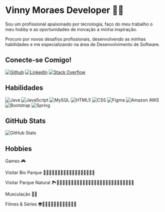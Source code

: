 # Vinny Moraes Developer 👨‍💻

Sou um profissional apaixonado por tecnologia, faço do meu trabalho o meu hobby e as oportunidades de inovação a minha inspiração.

Procuro por novos desafios profissionais, desenvolvendo as minhas habilidades e me especializando na área de Desenvolvimento de Software.

## Conecte-se Comigo!
[![Github](https://img.shields.io/badge/Github-357?style=for-the-badge&logo=Github&logoColor=fffff)](https://github.com/VinnyMoraes-dev)
[![LinkedIn](https://img.shields.io/badge/LinkedIn-357?style=for-the-badge&logo=linkedin&logoColor=ffff)](https://www.linkedin.com/in/vinicius-araujo-moraes-ti/)
[![Stack Overflow](https://img.shields.io/badge/Stack_Overflow-FE7A16?style=for-the-badge&logo=stack-overflow&logoColor=white)](https://stackoverflow.com/users/19320344/vinny-moraes)

## Habilidades
![Java](https://img.shields.io/badge/Java-ED8B00?style=for-the-badge&logo=openjdk&logoColor=white)
![JavaScript](https://img.shields.io/badge/JavaScript-323330?style=for-the-badge&logo=javascript&logoColor=F7DF1E)
![MySQL](https://img.shields.io/badge/MySQL-005C84?style=for-the-badge&logo=mysql&logoColor=white)
![HTML5](https://img.shields.io/badge/HTML5-E34F26?style=for-the-badge&logo=html5&logoColor=white)
![CSS](https://img.shields.io/badge/CSS3-1572B6?style=for-the-badge&logo=css3&logoColor=white)
![Figma](https://img.shields.io/badge/Figma-F24E1E?style=for-the-badge&logo=figma&logoColor=white)
![Amazon AWS](https://img.shields.io/badge/Amazon_AWS-FF9900?style=for-the-badge&logo=amazonaws&logoColor=white)
![Bootstrap](https://img.shields.io/badge/Bootstrap-563D7C?style=for-the-badge&logo=bootstrap&logoColor=white)
![Spring](https://img.shields.io/badge/Spring-6DB33F?style=for-the-badge&logo=spring&logoColor=white)

## GitHub Stats
![GitHub Stats](https://github-readme-stats.vercel.app/api?username=VinnyMoraes-dev&theme=transparent&bg_color=000&border_color=30A3DC&show_icons=true&icon_color=30A3DC&title&theme=tokyonight)

## Hobbies
Games 🎮

Visitar Bio Parque 🐘🦒🦧🦍🐒🦝🦥🦁🦢🐅🦛🦏🦙🦉🦚🦔🐢🐊

Visitar Parque Natural 🏞️🌳🌳🍃🍃🌼🌻🍄🦢🦜🐦‍🦅🐄🐂🐎🐎🐖🐖🐸🐊🐞🦗🐜🐜🐜🐌🐛🐝

Musculação 🏋️‍♂️

Filmes & Séries 👽👨‍🚀🚀🧙‍♂️🧝‍♀️🧛🏻‍♂️🥊🥋
